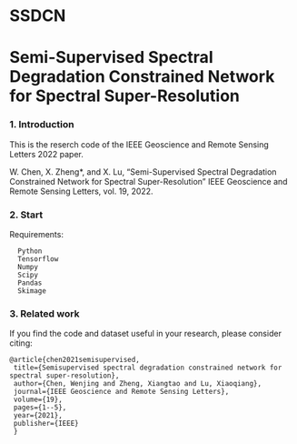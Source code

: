 # SSDCN

# Semi-Supervised Spectral Degradation Constrained Network for Spectral Super-Resolution

### 1. Introduction

This is the reserch code of the IEEE Geoscience and Remote Sensing Letters 2022 paper.

W. Chen, X. Zheng*, and X. Lu, “Semi-Supervised Spectral Degradation Constrained Network for Spectral Super-Resolution” IEEE Geoscience and Remote Sensing Letters, vol. 19, 2022.


### 2. Start

Requirements:

	  Python
	  Tensorflow
	  Numpy
	  Scipy
	  Pandas
	  Skimage


### 3. Related work

If you find the code and dataset useful in your research, please consider citing:

	@article{chen2021semisupervised,
	 title={Semisupervised spectral degradation constrained network for spectral super-resolution},
     author={Chen, Wenjing and Zheng, Xiangtao and Lu, Xiaoqiang},
     journal={IEEE Geoscience and Remote Sensing Letters},
     volume={19},
     pages={1--5},
     year={2021},
     publisher={IEEE}
     }




